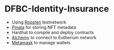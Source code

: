# DFBC-Identity-Insurance

- Using [Ropsten](https://faucet.ropsten.be/) testnetwork
- [Pinata](https://app.pinata.cloud/) for storing NFT metadata
- Hardhat to compile and deploy contracts
- [Alchemy](https://www.alchemy.com/?referral=affiliate%3A3bda2c8a-2393-4923-a7d9-f98c7c2f4520) to connect to Eutherium network
- [Metamask](https://metamask.io/index.html) to manage wallets
